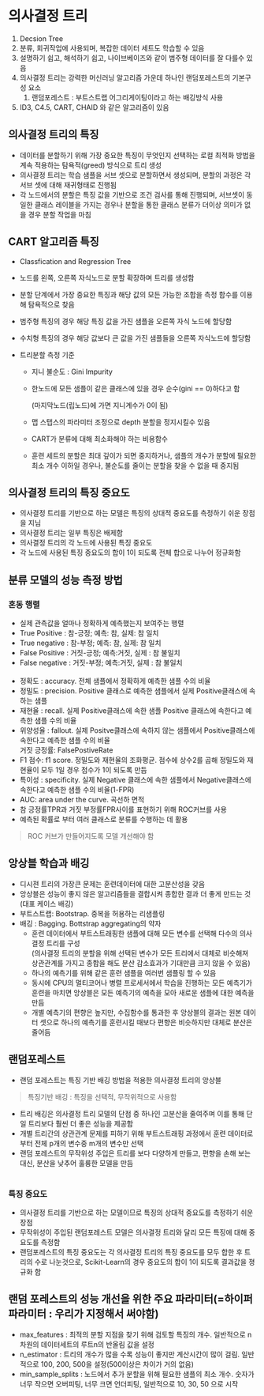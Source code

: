 # 의사결정 트리

1. Decsion Tree
2. 분류, 회귀작업에 사용되며, 복잡한 데이터 세트도 학습할 수 있음
3. 설명하기 쉽고, 해석하기 쉽고, 나이브베이즈와 같이 범주형 데이터를 잘 다를수 있음
4. 의사결정 트리는 강력한 머신러닝 알고리즘 가운데 하나인 랜덤포레스트의 기본구성 요소
   1. 랜덤포레스트 : 부트스트랩 어그리게이팅이라고 하는 배깅방식 사용
5. ID3, C4.5, CART, CHAID 와 같은 알고리즘이 있음



## 의사결정 트리의 특징

- 데이터를 분할하기 위해 가장 중요한 특징이 무엇인지 선택하는 로컬 최적화 방법을 계속 적용하는 탐욕적(greed) 방식으로 트리 생성
- 의사결정 트리는 학습 샘플을 서브 셋으로 분할하면서 생성되며, 분할의 과정은 각 서브 셋에 대해 재귀형태로 진행됨
- 각 노드에서의 분할은 특징 값을 기반으로 조건 검사를 통해 진행되며, 서브셋이 동일한 클래스 레이블을 가지는 경우나 분할을 통한 클래스 분류가 더이상 의미가 없을 경우 분할 작업을 마침



## CART 알고리즘 특징

- Classfication and Regression Tree

- 노드를 왼쪽, 오른쪽 자식노드로 분할 확장하며 트리를 생성함

- 분할 단계에서 가장 중요한 특징과 해당 값의 모든 가능한 조합을 측정 함수를 이용해 탐욕적으로 찾음

- 범주형 특징의 경우 해당 특징 값을 가진 샘플을 오른쪽 자식 노드에 할당함

- 수치형 특징의 경우 해당 값보다 큰 값을 가진 샘플들을 오른쪽 자식노드에 할당함

- 트리분할 측정 기준

  - 지니 불순도 : Gini Impurity

  - 한노드에 모든 샘플이 같은 클래스에 있을 경우 순수(gini == 0)하다고 함

    (마지막노드(립노드)에 가면 지니계수가 0이 됨)

  - 맵 스탭스의 파라미터 조정으로 depth 분할을 정지시킬수 있음

  - CART가 분류에 대해 최소화해야 하는 비용함수

  - 훈련 세트의 분할은 최대 깊이가 되면 중지하거나, 샘플의 개수가 분할에 필요한 최소 개수 이하일 경우나, 불순도를 줄이는 분할을 찾을 수 없을 때 중지됨



## 의사결정 트리의 특징 중요도

- 의사결정 트리를 기반으로 하는 모델은 특징의 상대적 중요도를 측정하기 쉬운 장점을 지님
- 의사결정 트리는 일부 특징은 배제함
- 의사결정 트리의 각 노드에 사용된 특징 중요도
- 각 노드에 사용된 특징 중요도의 합이 1이 되도록 전체 합으로 나누어 정규화함



## 분류 모델의 성능 측정 방법

### 혼동 행렬

- 실제 관측값을 얼마나 정확하게 예측했는지 보여주는 행렬
- True Positive : 참-긍정; 예측: 참, 실제: 참 일치
- True negative : 참-부정; 예측: 참, 실제: 참 일치
- False Positive : 거짓-긍정; 예측:거짓, 실제 : 참 불일치 
- False negative : 거짓-부정; 예측:거짓, 실제 : 참 불일치
<br><br>
- 정확도 : accuracy. 전체 샘플에서 정확하게 예측한 샘플 수의 비율
- 정밀도 : precision. Positive 클래스로 예측한 샘플에서 실제 Positive클래스에 속하는 샘플
- 재현율 : recall. 실제 Positive클래스에 속한 샘플 Positive 클래스에 속한다고 예측한 샘플 수의 비율
- 위양성율 : fallout. 실제 Positve클래스에 속하지 않는 샘플에서 Positive클래스에 속한다고 예측한 샘플 수의 비율
<br> 거짓 긍정률: FalsePostiveRate
- F1 점수: f1 score. 정밀도와 재현율의 조화평균. 점수에 상수2를 곱해 정밀도와 재현율이 모두 1일 경우 점수가 1이 되도록 만듬
- 특이성 : specificity. 실제 Negative 클래스에 속한 샘플에서 Negative클래스에 속한다고 예측한 샘플 수의 비율(1-FPR)
- AUC: area under the curve. 곡선하 면적
- 참 긍정률TPR과 거짓 부정률FPR사이를 표현하기 위해 ROC커브를 사용
- 예측된 확률로 부터 여러 클래스로 분류를 수행하는 데 활용

> ROC 커브가 만들어지도록 모델 개선해야 함



## 앙상블 학습과 배깅

- 디시젼 트리의 가장큰 문제는 훈련데이터에 대한 고분산성을 갖음
- 앙상블은 성능이 좋지 않은 알고리즘들을 결합시켜 종합한 결과 더 좋게 만드는 것(대표 케이스 배깅)
- 부트스트랩: Bootstrap. 중복을 허용하는 리샘플링
- 배깅 : Bagging. Bottstrap aggregating의 약자
    - 훈련 데이터에서 부트스트래핑한 샘플에 대해 모든 변수를 선택해 다수의 의사결정 트리를 구성
    <br>(의사결정 트리의 분할을 위해 선택된 변수가 모든 트리에서 대체로 비슷해져 상관관계를 가지고 종합을 해도 분산 감소효과가 기대만큼 크지 않을 수 있음)
    - 하나의 예측기를 위해 같은 훈련 샘플을 여러번 샘플링 할 수 있음
    - 동시에 CPU의 멀티코어나 병렬 프로세서에서 학습을 진행하는 모든 예측기가 훈련을 마치면 앙상블은 모든 예측기의 예측을 모아 새로운 샘플에 대한 예측을 만듬
    - 개별 예측기의 편향은 높지만, 수집함수를 통과한 후 앙상블의 결과는 원본 데이터 셋으로 하나의 예측기를 훈련시킬 때보다 편향은 비슷하지만 대체로 분산은 줄어듬



## 랜덤포레스트
- 랜덤 포레스트는 특징 기반 배깅 방법을 적용한 의사결정 트리의 앙상블
> 특징기반 배깅 : 특징을 선택적, 무작위적으로 사용함
- 트리 배깅은 의사결정 트리 모델의 단점 중 하나인 고분산을 줄여주며 이를 통해 단일 트리보다 훨씬 더 좋은 성능을 제공함
- 개별 트리간의 상관관계 문제를 피하기 위해 부트스트래핑 과정에서 훈련 데이터로부터 전체 p개의 변수중 m개의 변수만 선택
- 랜덤 포레스트의 무작위성 주입은 트리를 보다 다양하게 만들고, 편향을 손해 보는 대신, 분산을 낮추어 훌륭한 모델을 만듬
<br><br>
### 특징 중요도
- 의사결정 트리를 기반으로 하는 모델이므로 특징의 상대적 중요도를 측정하기 쉬운 장점
- 무작위성이 주입된 랜덤포레스트 모델은 의사결정 트리와 달리 모든 특징에 대해 중요도를 측정함
- 랜덤포레스트의 특징 중요도는 각 의사결정 트리의 특징 중요도를 모두 합한 후 트리의 수로 나눈것으로, Scikit-Learn의 경우 중요도의 합이 1이 되도록 결과값을 졍규화 함

## 랜덤 포레스트의 성능 개선을 위한 주요 파라미터(=하이퍼파라미터 : 우리가 지정해서 써야함)
- max_features : 최적의 분할 지점을 찾기 위해 검토할 특징의 개수. 일반적으로 n차원의 데이터세트의 루트n의 반올림 값을 설정
- n_estimator : 트리의 개수가 많을 수록 성능이 좋지만 계산시간이 많이 걸림. 일반적으로 100, 200, 500을 설정(500이상은 차이가 거의 없음)
- min_sample_splits : 노드에서 추가 분할을 위해 필요한 샘플의 최소 개수. 숫자가 너무 작으면 오버피팅, 너무 크면 언더피팅, 일반적으로 10, 30, 50 으로 시작

